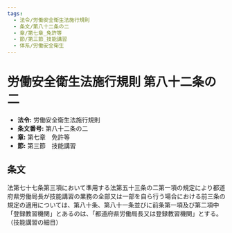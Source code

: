```yaml
---
tags:
  - 法令/労働安全衛生法施行規則
  - 条文/第八十二条の二
  - 章/第七章_免許等
  - 節/第三節_技能講習
  - 体系/労働安全衛生
---
```

# 労働安全衛生法施行規則 第八十二条の二

- **法令:** 労働安全衛生法施行規則
- **条文番号:** 第八十二条の二
- **章:** 第七章　免許等
- **節:** 第三節　技能講習

## 条文
法第七十七条第三項において準用する法第五十三条の二第一項の規定により都道府県労働局長が技能講習の業務の全部又は一部を自ら行う場合における前三条の規定の適用については、第八十条、第八十一条並びに前条第一項及び第二項中「登録教習機関」とあるのは、「都道府県労働局長又は登録教習機関」とする。
（技能講習の細目）

